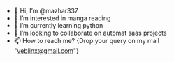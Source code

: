 - 👋 Hi, I’m @mazhar337
- 👀 I’m interested in manga reading
- 🌱 I’m currently learning python
- 💞️ I’m looking to collaborate on automat saas projects
- 📫 How to reach me? {Drop your query on my mail "veblinx@gmail.com"}

<!---
mazhar337/mazhar337 is a ✨ special ✨ repository because its `README.md` (this file) appears on your GitHub profile.
You can click the Preview link to take a look at your changes.
--->
